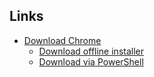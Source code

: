 ## Links

* [Download Chrome](https://www.google.com/intl/ru/chrome/)
  * [Download offline installer](https://www.google.com/intl/ru/chrome/?standalone=1)
  * [Download via PowerShell](https://github.com/farag2/Utilities/tree/master/Download) 
